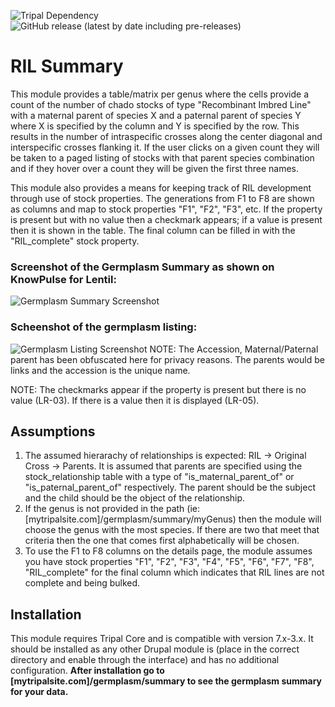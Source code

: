 ![Tripal Dependency](https://img.shields.io/badge/tripal-%3E=3.0-brightgreen)
![GitHub release (latest by date including pre-releases)](https://img.shields.io/github/v/release/UofS-Pulse-Binfo/germ_summary?include_prereleases)

# RIL Summary
This module provides a table/matrix per genus where the cells provide a count of the number of chado stocks of type "Recombinant Imbred Line" with a maternal parent of species X and a paternal parent of species Y where X is specified by the column and Y is specified by the row. This results in the number of intraspecific crosses along the center diagonal and interspecific crosses flanking it. If the user clicks on a given count they will be taken to a paged listing of stocks with that parent species combination and if they hover over a count they will be given the first three names.

This module also provides a means for keeping track of RIL development through use of stock properties. The generations from F1 to F8 are shown as columns and map to stock properties "F1", "F2", "F3", etc. If the property is present but with no value then a checkmark appears; if a value is present then it is shown in the table. The final column can be filled in with the "RIL_complete" stock property.

### Screenshot of the Germplasm Summary as shown on KnowPulse for Lentil:
![Germplasm Summary Screenshot](https://cloud.githubusercontent.com/assets/1566301/18369835/5c703484-75e5-11e6-9392-54fc468f7d33.png)

### Scheenshot of the germplasm listing:
![Germplasm Listing Screenshot](https://cloud.githubusercontent.com/assets/1566301/19665397/0e0de2e6-9a02-11e6-9b35-1a98d27d9a8f.png)
NOTE: The Accession, Maternal/Paternal parent has been obfuscated here for privacy reasons. The parents would be links and the accession is the unique name.

NOTE: The checkmarks appear if the property is present but there is no value (LR-03). If there is a value then it is displayed (LR-05).

## Assumptions
1. The assumed hierarachy of relationships is expected: RIL -> Original Cross -> Parents. It is assumed that parents are specified using the stock_relationship table with a type of "is_maternal_parent_of" or "is_paternal_parent_of" respectively. The parent should be the subject and the child should be the object of the relationship.
2. If the genus is not provided in the path (ie: [mytripalsite.com]/germplasm/summary/myGenus) then the module will choose the genus with the most species. If there are two that meet that criteria then the one that comes first alphabetically will be chosen.
3. To use the F1 to F8 columns on the details page, the module assumes you have stock properties "F1", "F2", "F3", "F4", "F5", "F6", "F7", "F8", "RIL_complete" for the final column which indicates that RIL lines are not complete and being bulked.

## Installation
This module requires Tripal Core and is compatible with version 7.x-3.x. It should be installed as any other Drupal module is (place in the correct directory and enable through the interface) and has no additional configuration. __After installation go to [mytripalsite.com]/germplasm/summary to see the germplasm summary for your data.__
